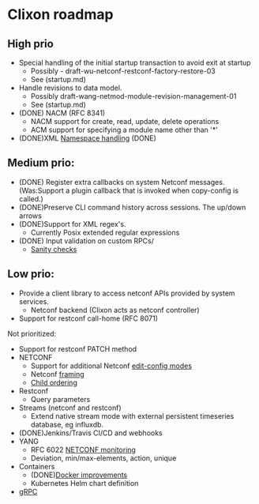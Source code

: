 # Clixon roadmap

## High prio
- Special handling of the initial startup transaction to avoid exit at startup
  - Possibly - draft-wu-netconf-restconf-factory-restore-03
  - See (startup.md)
- Handle revisions to data model.
  - Possibly draft-wang-netmod-module-revision-management-01
  - See (startup.md)
- (DONE) NACM (RFC 8341) 
  - NACM support for create, read, update, delete operations 
  - ACM support for specifying a module name other than '*' 
- (DONE)XML [Namespace handling](https://github.com/clicon/clixon/issues/49) (DONE)

## Medium prio:
- (DONE) Register extra callbacks on system Netconf messages. (Was:Support a plugin callback that is invoked when copy-config is called.)
- (DONE)Preserve CLI command history across sessions. The up/down arrows
- (DONE)Support for XML regex's.
  - Currently Posix extended regular expressions
- (DONE) Input validation on custom RPCs/
  - [Sanity checks](https://github.com/clicon/clixon/issues/47)
  
## Low prio:
- Provide a client library to access netconf APIs provided by system services.
  - Netconf backend (Clixon acts as netconf controller)
- Support for restconf call-home (RFC 8071)

Not prioritized:
- Support for restconf PATCH method
- NETCONF
  - Support for additional Netconf [edit-config modes](https://github.com/clicon/clixon/issues/53)
  - Netconf [framing](https://github.com/clicon/clixon/issues/50)
  - [Child ordering](https://github.com/clicon/clixon/issues/22)
- Restconf
  - Query parameters
- Streams (netconf and restconf)
  - Extend native stream mode with external persistent timeseries database, eg influxdb.
- (DONE)Jenkins/Travis CI/CD and webhooks
- YANG
  - RFC 6022 [NETCONF monitoring](https://github.com/clicon/clixon/issues/39)
  - Deviation, min/max-elements, action, unique
- Containers
  - (DONE)[Docker improvements](https://github.com/clicon/clixon/issues/44)
  - Kubernetes Helm chart definition
- [gRPC](https://github.com/clicon/clixon/issues/43)



